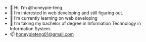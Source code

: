 - 👋 Hi, I’m @honeypie-teng
- 👀 I’m interested in web developing and still figuring out.
- 🌱 I’m currently learning on web developing
- 💞️ I’m taking my bachelor of degree in Information Technology in Information System.
- 📫 honeypieteng01@gmail.com

<!---
honeypie-teng/honeypie-teng is a ✨ special ✨ repository because its `README.md` (this file) appears on your GitHub profile.
You can click the Preview link to take a look at your changes.
--->
